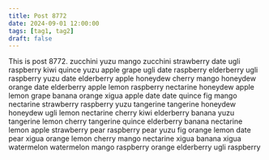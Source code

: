 ```yaml
---
title: Post 8772
date: 2024-09-01 12:00:00
tags: [tag1, tag2]
draft: false
---
```

This is post 8772.
zucchini
yuzu
mango
zucchini
strawberry
date
ugli
raspberry
kiwi
quince
yuzu
apple
grape
ugli
date
raspberry
elderberry
ugli
raspberry
yuzu
date
elderberry
apple
honeydew
cherry
mango
honeydew
orange
date
elderberry
apple
lemon
raspberry
nectarine
honeydew
apple
lemon
grape
banana
orange
xigua
apple
date
date
quince
fig
mango
nectarine
strawberry
raspberry
yuzu
tangerine
tangerine
honeydew
honeydew
ugli
lemon
nectarine
cherry
kiwi
elderberry
banana
yuzu
tangerine
lemon
cherry
tangerine
quince
elderberry
banana
nectarine
lemon
apple
strawberry
pear
raspberry
pear
yuzu
fig
orange
lemon
date
pear
xigua
orange
lemon
cherry
mango
nectarine
xigua
banana
xigua
watermelon
watermelon
mango
raspberry
orange
elderberry
ugli
raspberry
